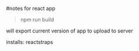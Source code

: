 #notes for react app

>npm run build

will export current version of app to upload to server

installs:
reactstraps